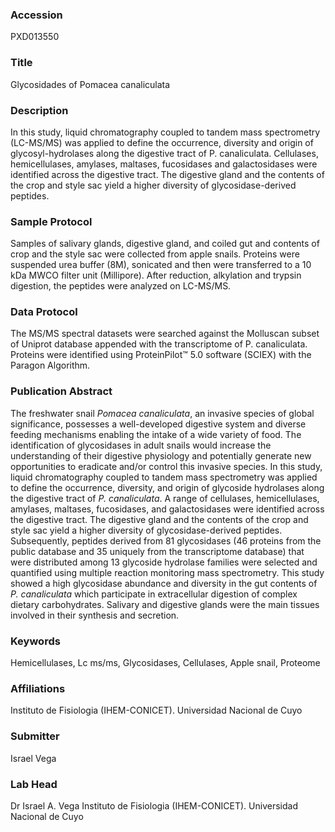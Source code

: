 ### Accession
PXD013550

### Title
Glycosidades of Pomacea canaliculata

### Description
In this study, liquid chromatography coupled to tandem mass spectrometry (LC-MS/MS) was applied to define the occurrence, diversity and origin of glycosyl-hydrolases along the digestive tract of P. canaliculata. Cellulases, hemicellulases, amylases, maltases, fucosidases and galactosidases were identified across the digestive tract. The digestive gland and the contents of the crop and style sac yield a higher diversity of glycosidase-derived peptides.

### Sample Protocol
Samples of salivary glands, digestive gland, and coiled gut  and contents of crop and the style sac were collected from apple snails. Proteins were suspended urea buffer (8M), sonicated and then were transferred to a 10 kDa MWCO filter unit (Millipore). After reduction, alkylation and  trypsin digestion, the peptides were analyzed on LC-MS/MS.

### Data Protocol
The MS/MS spectral datasets were searched against the Molluscan subset of Uniprot database appended with the transcriptome of P. canaliculata. Proteins were identified using ProteinPilot™ 5.0 software (SCIEX) with the Paragon Algorithm.

### Publication Abstract
The freshwater snail <i>Pomacea canaliculata</i>, an invasive species of global significance, possesses a well-developed digestive system and diverse feeding mechanisms enabling the intake of a wide variety of food. The identification of glycosidases in adult snails would increase the understanding of their digestive physiology and potentially generate new opportunities to eradicate and/or control this invasive species. In this study, liquid chromatography coupled to tandem mass spectrometry was applied to define the occurrence, diversity, and origin of glycoside hydrolases along the digestive tract of <i>P. canaliculata</i>. A range of cellulases, hemicellulases, amylases, maltases, fucosidases, and galactosidases were identified across the digestive tract. The digestive gland and the contents of the crop and style sac yield a higher diversity of glycosidase-derived peptides. Subsequently, peptides derived from 81 glycosidases (46 proteins from the public database and 35 uniquely from the transcriptome database) that were distributed among 13 glycoside hydrolase families were selected and quantified using multiple reaction monitoring mass spectrometry. This study showed a high glycosidase abundance and diversity in the gut contents of <i>P. canaliculata</i> which participate in extracellular digestion of complex dietary carbohydrates. Salivary and digestive glands were the main tissues involved in their synthesis and secretion.

### Keywords
Hemicellulases, Lc ms/ms, Glycosidases, Cellulases, Apple snail, Proteome

### Affiliations
Instituto de Fisiologia (IHEM-CONICET). Universidad Nacional de Cuyo

### Submitter
Israel  Vega

### Lab Head
Dr Israel A. Vega
Instituto de Fisiologia (IHEM-CONICET). Universidad Nacional de Cuyo


